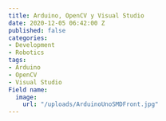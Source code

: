 ```yaml
---
title: Arduino, OpenCV y Visual Studio
date: 2020-12-05 06:42:00 Z
published: false
categories:
- Development
- Robotics
tags:
- Arduino
- OpenCV
- Visual Studio
Field name:
  image:
    url: "/uploads/ArduinoUnoSMDFront.jpg"
---
```


<div>
    <script>
        $(function() {
            console.log('dom ready');
            $("meta[name='twitter:card']").attr('content', 'summary_large_image')
            $("meta[name='twitter:image']").attr('content', 'https://greentwip.xyz/uploads/ArduinoUnoSMDFront.jpg')

        });
    </script>
</div>
![ArduinoUnoSMDFront.jpg](/uploads/ArduinoUnoSMDFront.jpg)
¿Nunca te has preguntado que podrías hacer con un semiconductor si tuvieras la oportunidad de cambiar el código fuente a tu antojo?

Bueno, pues con Arduino esto es una opción muy real. Arduino es un sistema de tarjetas de hardware abierto, dispositivos embebidos, que te permiten, mediante sus pines de entrada y salida, crear circuitos eléctricos con una facilidad increíble.

En este post vamos a averiguar cómo podemos comunicarnos con Arduino mediante simple comunicación serial. No vamos a adentrarnos en cómo está hecha la biblioteca que usamos para comunicarnos ni tampoco vamos a indagar dentro del sistema de UI que usaremos.

Puedes descargar el proyecto completo desde aquí.

Utilizaremos:

Visual Studio 2019
OpenCV 3.4.1 (compilamos desde la fuente)
[SerialPort](https://github.com/manashmandal/SerialPort) de manashmandal
[cvui](https://dovyski.github.io/cvui/) de dovyski

Podría hacer una lista larga acerca de cómo compilar con CMake, pero por ahora basta y sobra con descargar el proyecto y prestar atención en cada una de las partes del código. 

Si no quieres seguirte todo el post porque estás ansioso y sólo quieres ver el programa en ejecución pues bien, adelante, únicamente abre Arduino_GUI.sln, compila y ejecuta, tardará tal vez algunos cuantos bastantes minutos en compilar todo OpenCV pero estará bien, no olvides cambiar el puerto COM al que se ajuste a tu máquina.


Es importante que a la hora de compilar los sketches cambies la tarjeta Arduino a la que corresponde según tu modelo. Esto se hace desde acá:

![board.png](/uploads/board.png)

La línea más importante tal vez es
```
const char* portName = "\\\\.\\COM4";
```

El formato es extraño, ni yo sé por qué tiene tantas diagonales, lo importante es la parte final, hay que cambiar de
```
COM4
```
Al puerto que visualices en los dispositivos de sistema una vez te hayas instalado todo lo necesario para tu Arduino.

Tenemos de entrada un puntero inteligente, es lo mismo que un puntero sólo que la memoria se maneja de manera automática y por un sistema de referencias *demasiado complicado de explicar* pero fácil de entender.

```
std::shared_ptr<SerialPort> arduino;
```

Ese lo instanciamos por acá:

```
arduino = std::make_shared<SerialPort>(portName);
```

Una vez inicializada la conexión se llama a la función de cvui de inicialización con el nombre de nuestra ventana:

```
cvui::init(WINDOW_NAME, 20);
```

Y más delante la creamos con:

```
cv::namedWindow(WINDOW_NAME, CV_WINDOW_AUTOSIZE);
```

La parte más relevante del código que sigue tal vez sea:

```

		cvui::text(frame, 40, 40, "Click para comunicarse con Arduino");

		if (cvui::button(frame, 300, 80, "Encender")) {
			const char* sendString = "ON\n";
			bool hasWritten = arduino->writeSerialPort(sendString, DATA_LENGTH);
			if (hasWritten) std::cout << "Datos escritos correctamente" << std::endl;
			else std::cerr << "Datos no escritos" << std::endl;
		}


		if (cvui::button(frame, 300, 140, "Apagar")) {
			const char* sendString = "OFF\n";
			bool hasWritten = arduino->writeSerialPort(sendString, DATA_LENGTH);
			if (hasWritten) std::cout << "Datos escritos correctamente" << std::endl;
			else std::cerr << "Datos no escritos" << std::endl;
		}
```

Pues allí creamos la conexión de escritura a nuestro Arduino.

```
cvui::button(frame, 300, 80, "Encender")
```

Es verdadero si ha recibido un click, se crea a través de la matriz con la dimensión especificada, 300 y 80 son las coordenadas "X" y "Y" respectivamente y lo que sigue es simplemente la etiqueta o texto que contiene el botón.

Al sketch de Arduino le tenemos que mandar una cadena de texto con terminación \n porque representa un salto de línea que será posteriormente leído con:

```
  if (Serial.available() > 0){
    receivedString = Serial.readStringUntil('\n');
  }
```

Para enviarle la string tenemos que utilizar la función de SerialPort donde especificamos un tamaño máximo de buffer de tamaño DATA_LENGTH, nuestras strings no podrán ser más grandes que eso, a no ser que lo definamos de otra manera. De todas formas no se necesitan tantos datos para esta clase de dispositivos embebidos.

```
const char* sendString = "ON\n";
bool hasWritten = arduino->writeSerialPort(sendString, DATA_LENGTH);
```

Con eso encendemos el led.

Luego en el sketch:

```
  if (receivedString.equals("ON")) {
    digitalWrite(led, HIGH);
    Serial.print("ON");
    delay(DELAY_TIME);
  }
  else if (receivedString.equals("OFF")) {
    digitalWrite(led, LOW);
    Serial.print("OFF");
    delay(DELAY_TIME);
  }
```

Verifica las strings enviadas y asigna un valor HIGH al led especificado, definido como 13, el led que contiene la tablilla.

```
#define led 13
```

HIGH es encendido como sabrás si al menos te has leído algo sobre Arduino.

Finalmente le devolvemos la ejecución a la interfaz gráfica de OpenCV con lo siguiente:

```
Serial.print("ON");
```

Es necesario agregar un delay para que el código no envíe más de una vez el contenido "ON", esto es por diseño ya que la velocidad de procesamiento de Arduino puede resultar un tanto molesta y ejecutar más de una vez la misma línea de código al realizar las lecturas desde el puerto serial.

Finalmente, se lee desde la interfaz de OpenCV el valor enviado por Arduino.

```
int hasRead = arduino->readSerialPort(receivedString, DATA_LENGTH);
```

Y cambiamos el texto en función de estado del led (ON Y OFF).

```
if (ledOn) {
    cvui::text(frame, 40, 120, "Led 13 encendido");
}
else {
    cvui::text(frame, 40, 120, "Led 13 apagado");
}
```

Lo demás es puro boilerplate, es decir, funciones de rutina que mantienen viva la ejecución y que siempre tienen que estar allí.

```
cvui::update();
cv::imshow(WINDOW_NAME, frame);
```

update que actualiza el GUI e imshow que muestra en la ventana con el nombre WINDOW_NAME la matriz extraída por la función de la cámara cap.read

Y ya, no se necesita más que eso para comunicar tu Arduino con los sistemas de procesamiento de OpenCV, esto es el "tutorial" básico. Otras cosas avanzadas como reconocimiento visual son de alto interés para la robótica y tal vez veamos algo de procesamiento de imágenes como reconocimiento facial para realizar una acción dentro del dispositivo Arduino.

Eso ha sido todo por hoy, fue algo extenso pero nada que un poco de práctica no pueda ponernos en la puerta.

